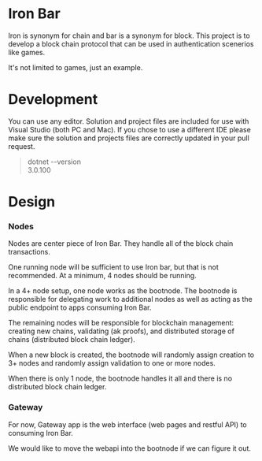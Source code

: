 # Iron Bar

Iron is synonym for chain and bar is a synonym for block.  This project
is to develop a block chain protocol that can be used in authentication scenerios
like games.

It's not limited to games, just an example.


# Development
You can use any editor.  Solution and project files are included for use with
Visual Studio (both PC and Mac).  If you chose to use a different IDE please
make sure the solution and projects files are correctly updated in your pull request.

> dotnet --version  
> 3.0.100


# Design
### Nodes
Nodes are center piece of Iron Bar.  They handle all of the block chain transactions.

One running node will be sufficient to use Iron bar, but that is not recommended.  At a minimum,
4 nodes should be running.   

In a 4+ node setup, one node works as the bootnode.  The bootnode is responsible for delegating
work to additional nodes as well as acting as the public endpoint to apps consuming Iron Bar.

The remaining nodes will be responsible for blockchain management:  creating new chains, validating 
(ak proofs), and distributed storage of chains (distributed block chain ledger).

When a new block is created, the bootnode will randomly assign creation to 3+ nodes and randomly assign
validation to one or more nodes.   

When there is only 1 node, the bootnode handles it all and there is no distributed block chain ledger.

### Gateway
For now, Gateway app is the web interface (web pages and restful API) to consuming Iron Bar.  

We would like to move the webapi into the bootnode if we can figure it out.  
